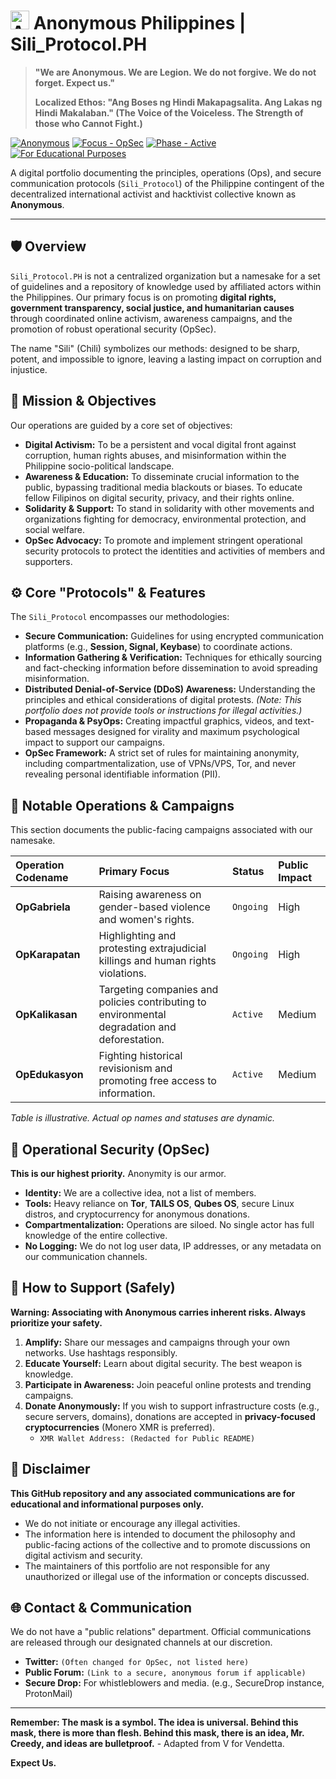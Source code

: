 # <img src="https://img.icons8.com/nolan/64/anonymous-mask.png" alt="Anonymous Mask" width="30"/> Anonymous Philippines | Sili_Protocol.PH

> **"We are Anonymous. We are Legion. We do not forgive. We do not forget. Expect us."**
>
> **Localized Ethos: "Ang Boses ng Hindi Makapagsalita. Ang Lakas ng Hindi Makalaban." (The Voice of the Voiceless. The Strength of those who Cannot Fight.)**

[![Anonymous](https://img.shields.io/badge/Collective-Anonymous-red.svg)](https://anonymous.com)
[![Focus - OpSec](https://img.shields.io/badge/Focus-Operational%20Security-yellowgreen.svg)](#operational-security)
[![Phase - Active](https://img.shields.io/badge/Phase-Active-brightgreen.svg)](#)
[![For Educational Purposes](https://img.shields.io/badge/Purpose-Educational%20Only-blue.svg)](#disclaimer)

A digital portfolio documenting the principles, operations (Ops), and secure communication protocols (`Sili_Protocol`) of the Philippine contingent of the decentralized international activist and hacktivist collective known as **Anonymous**.

---

## 🛡️ Overview

`Sili_Protocol.PH` is not a centralized organization but a namesake for a set of guidelines and a repository of knowledge used by affiliated actors within the Philippines. Our primary focus is on promoting **digital rights, government transparency, social justice, and humanitarian causes** through coordinated online activism, awareness campaigns, and the promotion of robust operational security (OpSec).

The name "Sili" (Chili) symbolizes our methods: designed to be sharp, potent, and impossible to ignore, leaving a lasting impact on corruption and injustice.

## 🎯 Mission & Objectives

Our operations are guided by a core set of objectives:

*   **Digital Activism:** To be a persistent and vocal digital front against corruption, human rights abuses, and misinformation within the Philippine socio-political landscape.
*   **Awareness & Education:** To disseminate crucial information to the public, bypassing traditional media blackouts or biases. To educate fellow Filipinos on digital security, privacy, and their rights online.
*   **Solidarity & Support:** To stand in solidarity with other movements and organizations fighting for democracy, environmental protection, and social welfare.
*   **OpSec Advocacy:** To promote and implement stringent operational security protocols to protect the identities and activities of members and supporters.

## ⚙️ Core "Protocols" & Features

The `Sili_Protocol` encompasses our methodologies:

*   **Secure Communication:** Guidelines for using encrypted communication platforms (e.g., **Session, Signal, Keybase**) to coordinate actions.
*   **Information Gathering & Verification:** Techniques for ethically sourcing and fact-checking information before dissemination to avoid spreading misinformation.
*   **Distributed Denial-of-Service (DDoS) Awareness:** Understanding the principles and ethical considerations of digital protests. *(Note: This portfolio does not provide tools or instructions for illegal activities.)*
*   **Propaganda & PsyOps:** Creating impactful graphics, videos, and text-based messages designed for virality and maximum psychological impact to support our campaigns.
*   **OpSec Framework:** A strict set of rules for maintaining anonymity, including compartmentalization, use of VPNs/VPS, Tor, and never revealing personal identifiable information (PII).

## 🚀 Notable Operations & Campaigns

This section documents the public-facing campaigns associated with our namesake.

| Operation Codename | Primary Focus | Status | Public Impact |
| :--- | :--- | :--- | :--- |
| **OpGabriela** | Raising awareness on gender-based violence and women's rights. | `Ongoing` | High |
| **OpKarapatan** | Highlighting and protesting extrajudicial killings and human rights violations. | `Ongoing` | High |
| **OpKalikasan** | Targeting companies and policies contributing to environmental degradation and deforestation. | `Active` | Medium |
| **OpEdukasyon** | Fighting historical revisionism and promoting free access to information. | `Active` | Medium |

*Table is illustrative. Actual op names and statuses are dynamic.*

## 🔐 Operational Security (OpSec)

**This is our highest priority.** Anonymity is our armor.

*   **Identity:** We are a collective idea, not a list of members.
*   **Tools:** Heavy reliance on **Tor**, **TAILS OS**, **Qubes OS**, secure Linux distros, and cryptocurrency for anonymous donations.
*   **Compartmentalization:** Operations are siloed. No single actor has full knowledge of the entire collective.
*   **No Logging:** We do not log user data, IP addresses, or any metadata on our communication channels.

## 🤝 How to Support (Safely)

**Warning: Associating with Anonymous carries inherent risks. Always prioritize your safety.**

1.  **Amplify:** Share our messages and campaigns through your own networks. Use hashtags responsibly.
2.  **Educate Yourself:** Learn about digital security. The best weapon is knowledge.
3.  **Participate in Awareness:** Join peaceful online protests and trending campaigns.
4.  **Donate Anonymously:** If you wish to support infrastructure costs (e.g., secure servers, domains), donations are accepted in **privacy-focused cryptocurrencies** (Monero XMR is preferred).
    *   `XMR Wallet Address: (Redacted for Public README)`

## 📜 Disclaimer

**This GitHub repository and any associated communications are for educational and informational purposes only.**

*   We do not initiate or encourage any illegal activities.
*   The information here is intended to document the philosophy and public-facing actions of the collective and to promote discussions on digital activism and security.
*   The maintainers of this portfolio are not responsible for any unauthorized or illegal use of the information or concepts discussed.

## 🌐 Contact & Communication

We do not have a "public relations" department. Official communications are released through our designated channels at our discretion.

*   **Twitter:** `(Often changed for OpSec, not listed here)`
*   **Public Forum:** `(Link to a secure, anonymous forum if applicable)`
*   **Secure Drop:** For whistleblowers and media. (e.g., SecureDrop instance, ProtonMail)

---

**Remember: The mask is a symbol. The idea is universal. Behind this mask, there is more than flesh. Behind this mask, there is an idea, Mr. Creedy, and ideas are bulletproof.** - Adapted from V for Vendetta.

**Expect Us.**